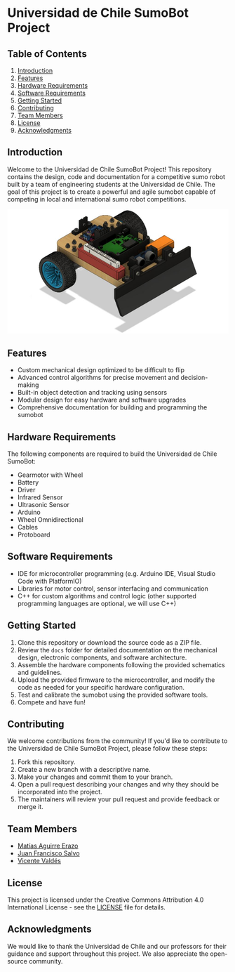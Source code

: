 # Universidad de Chile SumoBot Project

## Table of Contents

1. [Introduction](#introduction)
2. [Features](#features)
3. [Hardware Requirements](#hardware-requirements)
4. [Software Requirements](#software-requirements)
5. [Getting Started](#getting-started)
6. [Contributing](#contributing)
7. [Team Members](#team-members)
8. [License](#license)
9. [Acknowledgments](#acknowledgments)

## Introduction

Welcome to the Universidad de Chile SumoBot Project! This repository contains the design, code and documentation for a competitive sumo robot built by a team of engineering students at the Universidad de Chile. The goal of this project is to create a powerful and agile sumobot capable of competing in local and international sumo robot competitions.

[![Sumobot](https://github.com/matiasAguirreE/project-sumobot/blob/main/docs/media/sumobot.jpg?raw=true)](https://www.youtube.com/watch?v=oi4M8AJG_24)

## Features

- Custom mechanical design optimized to be difficult to flip
- Advanced control algorithms for precise movement and decision-making
- Built-in object detection and tracking using sensors
- Modular design for easy hardware and software upgrades
- Comprehensive documentation for building and programming the sumobot

## Hardware Requirements

The following components are required to build the Universidad de Chile SumoBot:

- Gearmotor with Wheel
- Battery
- Driver
- Infrared Sensor
- Ultrasonic Sensor
- Arduino
- Wheel Omnidirectional
- Cables
- Protoboard

## Software Requirements

- IDE for microcontroller programming (e.g. Arduino IDE, Visual Studio Code with PlatformIO)
- Libraries for motor control, sensor interfacing and communication
- C++ for custom algorithms and control logic (other supported programming languages are optional, we will use C++)

## Getting Started

1. Clone this repository or download the source code as a ZIP file.
2. Review the `docs` folder for detailed documentation on the mechanical design, electronic components, and software architecture.
3. Assemble the hardware components following the provided schematics and guidelines.
4. Upload the provided firmware to the microcontroller, and modify the code as needed for your specific hardware configuration.
5. Test and calibrate the sumobot using the provided software tools.
6. Compete and have fun!

## Contributing

We welcome contributions from the community! If you'd like to contribute to the Universidad de Chile SumoBot Project, please follow these steps:

1. Fork this repository.
2. Create a new branch with a descriptive name.
3. Make your changes and commit them to your branch.
4. Open a pull request describing your changes and why they should be incorporated into the project.
5. The maintainers will review your pull request and provide feedback or merge it.

## Team Members

- [Matías Aguirre Erazo](https://github.com/matiasAguirreE)
- [Juan Francisco Salvo](https://github.com/Juan-salvo)
- [Vicente Valdés](https://github.com/vicentevaldes)

## License

This project is licensed under the Creative Commons Attribution 4.0 International License - see the [LICENSE](https://creativecommons.org/licenses/by/4.0/) file for details.

## Acknowledgments

We would like to thank the Universidad de Chile and our professors for their guidance and support throughout this project. We also appreciate the open-source community.
